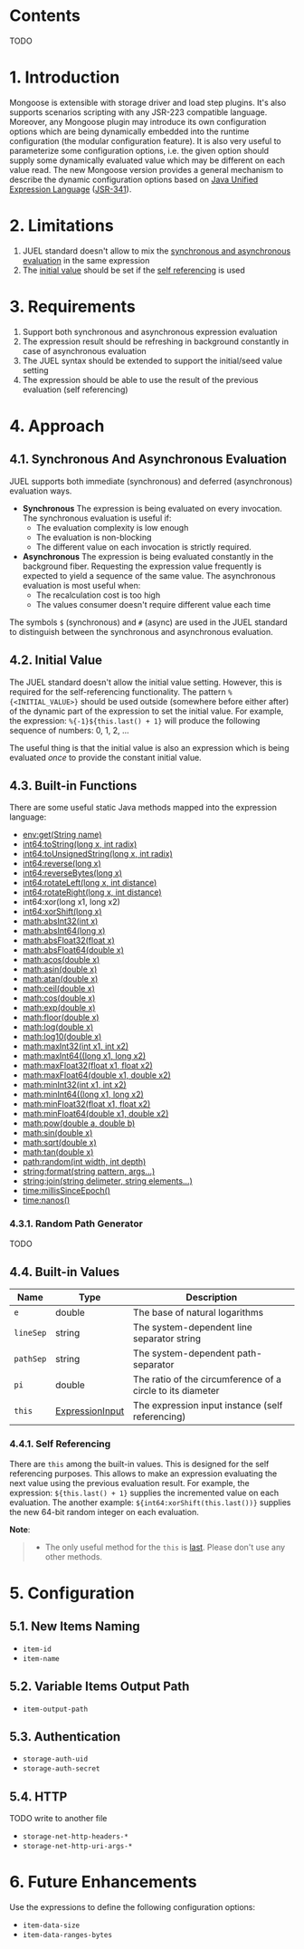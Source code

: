 # Contents

TODO

# 1. Introduction

Mongoose is extensible with storage driver and load step plugins. It's also supports scenarios scripting with any
JSR-223 compatible language. Moreover, any Mongoose plugin may introduce its own configuration options which are being
dynamically embedded into the runtime configuration (the modular configuration feature). It is also very useful to
parameterize some configuration options, i.e. the given option should supply some dynamically evaluated value which may
be different on each value read. The new Mongoose version provides a general mechanism to describe the dynamic
configuration options based on [Java Unified Expression Language](http://juel.sourceforge.net/index.html)
([JSR-341](https://github.com/javaee/el-spec/blob/master/spec/SATCK%20JSR%20341%20Expression%20Language%203.0%202.20.13.pdf)).

# 2. Limitations

1. JUEL standard doesn't allow to mix the [synchronous and asynchronous evaluation](#41-synchronous-and-asynchronous-evaluation) in the same expression
2. The [initial value](#42-initial-value) should be set if the [self referencing](#431-self-referencing) is used

# 3. Requirements

1. Support both synchronous and asynchronous expression evaluation
2. The expression result should be refreshing in background constantly in case of asynchronous evaluation
3. The JUEL syntax should be extended to support the initial/seed value setting
4. The expression should be able to use the result of the previous evaluation (self referencing)

# 4. Approach

## 4.1. Synchronous And Asynchronous Evaluation

JUEL supports both immediate (synchronous) and deferred (asynchronous) evaluation ways.

* **Synchronous**
The expression is being evaluated on every invocation. The synchronous evaluation is useful if:
    * The evaluation complexity is low enough
    * The evaluation is non-blocking
    * The different value on each invocation is strictly required.
* **Asynchronous**
The expression is being evaluated constantly in the background fiber. Requesting the expression value frequently is
expected to yield a sequence of the same value. The asynchronous evaluation is most useful when:
    * The recalculation cost is too high
    * The values consumer doesn't require different value each time

The symbols `$` (synchronous) and `#` (async) are used in the JUEL standard to distinguish between the synchronous and
asynchronous evaluation.

## 4.2. Initial Value

The JUEL standard doesn't allow the initial value setting. However, this is required for the self-referencing
functionality. The pattern
`%{<INITIAL_VALUE>}`
should be used outside (somewhere before either after) of the dynamic part of the expression to set the initial value.
For example, the expression:
`%{-1}${this.last() + 1}`
will produce the following sequence of numbers: 0, 1, 2, ...

The useful thing is that the initial value is also an expression which is being evaluated *once* to provide the
constant initial value.

## 4.3. Built-in Functions

There are some useful static Java methods mapped into the expression language:
* [env:get(String name)](https://docs.oracle.com/en/java/javase/11/docs/api/java.base/java/lang/System.html#getenv(java.lang.String))
* [int64:toString(long x, int radix)](https://docs.oracle.com/en/java/javase/11/docs/api/java.base/java/lang/Long.html#toString(long,int))
* [int64:toUnsignedString(long x, int radix)](https://docs.oracle.com/en/java/javase/11/docs/api/java.base/java/lang/Long.html#toUnsignedString(long,int))
* [int64:reverse(long x)](https://docs.oracle.com/en/java/javase/11/docs/api/java.base/java/lang/Long.html#reverse(long))
* [int64:reverseBytes(long x)](https://docs.oracle.com/en/java/javase/11/docs/api/java.base/java/lang/Long.html#reverseBytes(long))
* [int64:rotateLeft(long x, int distance)](https://docs.oracle.com/en/java/javase/11/docs/api/java.base/java/lang/Long.html#rotateLeft(long,int))
* [int64:rotateRight(long x, int distance)](https://docs.oracle.com/en/java/javase/11/docs/api/java.base/java/lang/Long.html#rotateRight(long,int))
* int64:xor(long x1, long x2)
* [int64:xorShift(long x)](https://github.com/akurilov/java-commons/blob/a3cfeb4ed0985dc22832ce370b902de46f19062e/src/main/java/com/github/akurilov/commons/math/MathUtil.java#L34)
* [math:absInt32(int x)](https://docs.oracle.com/en/java/javase/11/docs/api/java.base/java/lang/Math.html#abs(int))
* [math:absInt64(long x)](https://docs.oracle.com/en/java/javase/11/docs/api/java.base/java/lang/Math.html#abs(long))
* [math:absFloat32(float x)](https://docs.oracle.com/en/java/javase/11/docs/api/java.base/java/lang/Math.html#abs(float))
* [math:absFloat64(double x)](https://docs.oracle.com/en/java/javase/11/docs/api/java.base/java/lang/Math.html#abs(double))
* [math:acos(double x)](https://docs.oracle.com/en/java/javase/11/docs/api/java.base/java/lang/Math.html#acos(double))
* [math:asin(double x)](https://docs.oracle.com/en/java/javase/11/docs/api/java.base/java/lang/Math.html#asin(double))
* [math:atan(double x)](https://docs.oracle.com/en/java/javase/11/docs/api/java.base/java/lang/Math.html#atan(double))
* [math:ceil(double x)](https://docs.oracle.com/en/java/javase/11/docs/api/java.base/java/lang/Math.html#ceil(double))
* [math:cos(double x)](https://docs.oracle.com/en/java/javase/11/docs/api/java.base/java/lang/Math.html#cos(double))
* [math:exp(double x)](https://docs.oracle.com/en/java/javase/11/docs/api/java.base/java/lang/Math.html#exp(double))
* [math:floor(double x)](https://docs.oracle.com/en/java/javase/11/docs/api/java.base/java/lang/Math.html#floor(double))
* [math:log(double x)](https://docs.oracle.com/en/java/javase/11/docs/api/java.base/java/lang/Math.html#log(double))
* [math:log10(double x)](https://docs.oracle.com/en/java/javase/11/docs/api/java.base/java/lang/Math.html#log10(double))
* [math:maxInt32(int x1, int x2)](https://docs.oracle.com/en/java/javase/11/docs/api/java.base/java/lang/Math.html#max(int,int))
* [math:maxInt64((long x1, long x2)](https://docs.oracle.com/en/java/javase/11/docs/api/java.base/java/lang/Math.html#max(long,long))
* [math:maxFloat32(float x1, float x2)](https://docs.oracle.com/en/java/javase/11/docs/api/java.base/java/lang/Math.html#max(float,float))
* [math:maxFloat64(double x1, double x2)](https://docs.oracle.com/en/java/javase/11/docs/api/java.base/java/lang/Math.html#max(double,double))
* [math:minInt32(int x1, int x2)](https://docs.oracle.com/en/java/javase/11/docs/api/java.base/java/lang/Math.html#min(int,int))
* [math:minInt64((long x1, long x2)](https://docs.oracle.com/en/java/javase/11/docs/api/java.base/java/lang/Math.html#min(long,long))
* [math:minFloat32(float x1, float x2)](https://docs.oracle.com/en/java/javase/11/docs/api/java.base/java/lang/Math.html#min(float,float))
* [math:minFloat64(double x1, double x2)](https://docs.oracle.com/en/java/javase/11/docs/api/java.base/java/lang/Math.html#min(double,double))
* [math:pow(double a, double b)](https://docs.oracle.com/en/java/javase/11/docs/api/java.base/java/lang/Math.html#pow(double,double))
* [math:sin(double x)](https://docs.oracle.com/en/java/javase/11/docs/api/java.base/java/lang/Math.html#sin(double))
* [math:sqrt(double x)](https://docs.oracle.com/en/java/javase/11/docs/api/java.base/java/lang/Math.html#sqrt(double))
* [math:tan(double x)](https://docs.oracle.com/en/java/javase/11/docs/api/java.base/java/lang/Math.html#tan(double))
* [path:random(int width, int depth)](#421-random-path-generator)
* [string:format(string pattern, args...)](https://docs.oracle.com/en/java/javase/11/docs/api/java.base/java/lang/String.html#format(java.lang.String,java.lang.Object...))
* [string:join(string delimeter, string elements...)](https://docs.oracle.com/en/java/javase/11/docs/api/java.base/java/lang/String.html#join(java.lang.CharSequence,java.lang.CharSequence...))
* [time:millisSinceEpoch()](https://docs.oracle.com/en/java/javase/11/docs/api/java.base/java/lang/System.html#currentTimeMillis())
* [time:nanos()](https://docs.oracle.com/en/java/javase/11/docs/api/java.base/java/lang/System.html#nanoTime())

### 4.3.1. Random Path Generator

TODO

## 4.4. Built-in Values

| Name | Type | Description |
|------|------|-------------|
| `e` | double | The base of natural logarithms
| `lineSep` | string | The system-dependent line separator string
| `pathSep` | string | The system-dependent path-separator
| `pi` | double | The ratio of the circumference of a circle to its diameter
| `this` | [ExpressionInput](https://github.com/akurilov/java-commons/blob/master/src/main/java/com/github/akurilov/commons/io/el/ExpressionInput.java) | The expression input instance (self referencing)

### 4.4.1. Self Referencing

There are `this` among the built-in values. This is designed for the self referencing purposes. This allows to make an
expression evaluating the next value using the previous evaluation result. For example, the expression:
```${this.last() + 1}```
supplies the incremented value on each evaluation. The another example:
```${int64:xorShift(this.last())}```
supplies the new 64-bit random integer on each evaluation.

**Note**:
> * The only useful method for the `this` is [last](https://github.com/akurilov/java-commons/blob/a3cfeb4ed0985dc22832ce370b902de46f19062e/src/main/java/com/github/akurilov/commons/io/el/ExpressionInput.java#L35). Please don't use any other methods.

# 5. Configuration

## 5.1. New Items Naming

* `item-id`
* `item-name`

## 5.2. Variable Items Output Path

* `item-output-path`

## 5.3. Authentication

* `storage-auth-uid`
* `storage-auth-secret`

## 5.4. HTTP

TODO write to another file

* `storage-net-http-headers-*`
* `storage-net-http-uri-args-*`

# 6. Future Enhancements

Use the expressions to define the following configuration options:
* `item-data-size`
* `item-data-ranges-bytes`
